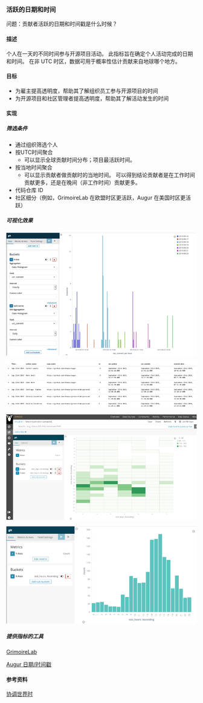 ### 活跃的日期和时间

问题：贡献者活跃的日期和时间戳是什么时候？

#### 描述

个人在一天的不同时间参与开源项目活动。 此指标旨在确定个人活动完成的日期和时间。 在非 UTC 时区，数据可用于概率性估计贡献来自地球哪个地方。

#### 目标

* 为雇主提高透明度，帮助其了解组织员工参与开源项目的时间
* 为开源项目和社区管理者提高透明度，帮助其了解活动发生的时间

#### 实现

##### 筛选条件
* 通过组织筛选个人
* 按UTC时间聚合
  - 可以显示全球贡献时间分布；项目最活跃时间。
* 按当地时间聚合
  - 可以显示贡献者做贡献时的当地时间。 可以得到结论贡献者是在工作时间贡献更多，还是在晚间（非工作时间）贡献更多。
* 代码仓库 ID
* 社区细分（例如，GrimoireLab 在欧盟时区更活跃，Augur 在美国时区更活跃）

##### 可视化效果

![Date Time Chart 1](images/activity-dates-and-times_1.png)

![Date Time Chart 2](images/activity-dates-and-times_2.png)

![Date Time Chart 3](images/activity-dates-and-times_3.png)

![Date Time Chart 4](images/activity-dates-and-times_4.png)


##### 提供指标的工具

[GrimoireLab](https://chaoss.github.io/grimoirelab/)

[Augur 日期/时间戳](https://docs.augur.net/#dates-timestamps)

#### 参考资料

[协调世界时](https://en.wikipedia.org/wiki/Coordinated_Universal_Time)
